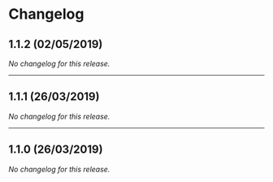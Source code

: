 # Changelog

## 1.1.2 (02/05/2019)
*No changelog for this release.*

---

## 1.1.1 (26/03/2019)
*No changelog for this release.*

---

## 1.1.0 (26/03/2019)
*No changelog for this release.*
